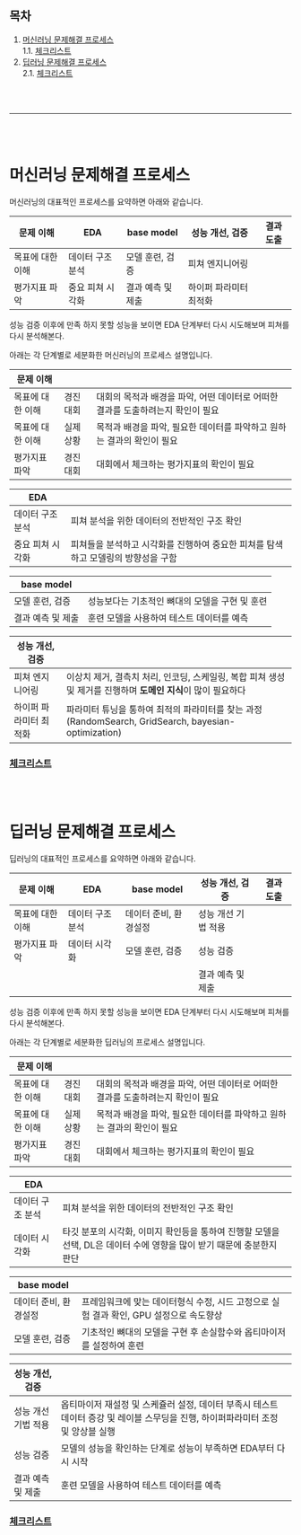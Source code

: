 ## 목차
1. [머신러닝 문제해결 프로세스](#머신러닝-문제해결-프로세스)  
1.1. [체크리스트](#체크리스트)
2. [딥러닝 문제해결 프로세스](#딥러닝-문제해결-프로세스)  
2.1. [체크리스트](#체크리스트-1)  

<br/><br/>

-------

<br/><br/>

# 머신러닝 문제해결 프로세스

머신러닝의 대표적인 프로세스를 요약하면 아래와 같습니다.

|문제 이해|EDA|base model|성능 개선, 검증|결과 도출|
|--|--|--|--|--|
|목표에 대한 이해|데이터 구조 분석|모델 훈련, 검증|피쳐 엔지니어링|
|평가지표 파악|중요 피쳐 시각화|결과 예측 및 제출|하이퍼 파라미터 최적화|

성능 검증 이후에 만족 하지 못할 성능을 보이면 EDA 단계부터 다시 시도해보며 피쳐를 다시 분석해본다.

아래는 각 단계별로 세분화한 머신러닝의 프로세스 설명입니다.

|문제 이해|||
|--|--|--|
|목표에 대한 이해|경진대회|대회의 목적과 배경을 파악, 어떤 데이터로 어떠한 결과를 도출하려는지 확인이 필요|
|목표에 대한 이해|실제상황|목적과 배경을 파악, 필요한 데이터를 파악하고 원하는 결과의 확인이 필요|
|평가지표 파악|경진대회|대회에서 체크하는 평가지표의 확인이 필요|

|EDA||
|--|--|
|데이터 구조 분석|피쳐 분석을 위한 데이터의 전반적인 구조 확인|
|중요 피쳐 시각화|피쳐들을 분석하고 시각화를 진행하여 중요한 피쳐를 탐색하고 모델링의 방향성을 구함|

|base model||
|--|--|
|모델 훈련, 검증|성능보다는 기초적인 뼈대의 모델을 구현 및 훈련|
|결과 예측 및 제출|훈련 모델을 사용하여 테스트 데이터를 예측|

|성능 개선, 검증||
|--|--|
|피쳐 엔지니어링|이상치 제거, 결측치 처리, 인코딩, 스케일링, 복합 피쳐 생성 및 제거를 진행하며 **도메인 지식**이 많이 필요하다|
|하이퍼 파라미터 최적화|파라미터 튜닝을 통하여 최적의 파라미터를 찾는 과정(RandomSearch, GridSearch, bayesian-optimization)|

### [체크리스트](https://docs.google.com/spreadsheets/d/1kVygnwbR_YUpNFgw-6mZQuPn8ILY2m3vl32BOu7gQsc/edit#gid=39315817)

<br/><br/>

# 딥러닝 문제해결 프로세스

딥러닝의 대표적인 프로세스를 요약하면 아래와 같습니다.

|문제 이해|EDA|base model|성능 개선, 검증|결과 도출|
|--|--|--|--|--|
|목표에 대한 이해|데이터 구조 분석|데이터 준비, 환경설정|성능 개선 기법 적용|
|평가지표 파악|데이터 시각화|모델 훈련, 검증|성능 검증|
||||결과 예측 및 제출|

성능 검증 이후에 만족 하지 못할 성능을 보이면 EDA 단계부터 다시 시도해보며 피쳐를 다시 분석해본다.

아래는 각 단계별로 세분화한 딥러닝의 프로세스 설명입니다.

|문제 이해|||
|--|--|--|
|목표에 대한 이해|경진대회|대회의 목적과 배경을 파악, 어떤 데이터로 어떠한 결과를 도출하려는지 확인이 필요|
|목표에 대한 이해|실제상황|목적과 배경을 파악, 필요한 데이터를 파악하고 원하는 결과의 확인이 필요|
|평가지표 파악|경진대회|대회에서 체크하는 평가지표의 확인이 필요|

|EDA||
|--|--|
|데이터 구조 분석|피쳐 분석을 위한 데이터의 전반적인 구조 확인|
|데이터 시각화|타깃 분포의 시각화, 이미지 확인등을 통하여 진행할 모델을 선택, DL은 데이터 수에 영향을 많이 받기 때문에 충분한지 판단|

|base model||
|--|--|
|데이터 준비, 환경설정|프레임워크에 맞는 데이터형식 수정, 시드 고정으로 실험 결과 확인, GPU 설정으로 속도향상|
|모델 훈련, 검증|기초적인 뼈대의 모델을 구현 후 손실함수와 옵티마이저를 설정하여 훈련|

|성능 개선, 검증||
|--|--|
|성능 개선 기법 적용|옵티마이저 재설정 및 스케쥴러 설정, 데이터 부족시 테스트 데이터 증강 및 레이블 스무딩을 진행, 하이퍼파라미터 조정 및 앙상블 실행|
|성능 검증|모델의 성능을 확인하는 단계로 성능이 부족하면 EDA부터 다시 시작|
|결과 예측 및 제출|훈련 모델을 사용하여 테스트 데이터를 예측|

### [체크리스트](https://docs.google.com/spreadsheets/d/1kVygnwbR_YUpNFgw-6mZQuPn8ILY2m3vl32BOu7gQsc/edit#gid=1051001003)
<!-- ### [체크리스트](../../minimap/%EB%A8%B8%EC%8B%A0%EB%9F%AC%EB%8B%9D%20%EB%94%A5%EB%9F%AC%EB%8B%9D%20%EB%AC%B8%EC%A0%9C%ED%95%B4%EA%B2%B0%20%EC%A0%84%EB%9E%B5%20%EA%B3%B5%EB%9E%B5%EC%A7%91.pdf) -->
